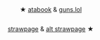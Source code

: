 # 


<p align="center">
<img src="https://gifcity.carrd.co/assets/images/gallery43/821dff9c.png?v=d7271437" alt="" class="center">


<p align="center">
★ <a href="https://geto.atabook.org/?page=1"> atabook</a> & <a href="https://guns.lol/sukunagod">guns.lol</a>
</p>


<p align="center">
<img src="https://i.imgur.com/qOnDL6S.png" alt="" class="center">

</p>

<p align="center">
<a href="https://homesicks.straw.page/">strawpage</a> & <a href="https://getoguru.straw.page/">alt strawpage</a> ★
</p>

<p align="center">

<p align="center">
<img src="https://64.media.tumblr.com/7bf1508ee77d1e90e880c9fb0f67f831/c3cdfcef234a22e8-ad/s540x810/2e2f50403cdcd8ec0c21c7de0771aee1cdd92c21.pnj" alt="" class="center">

